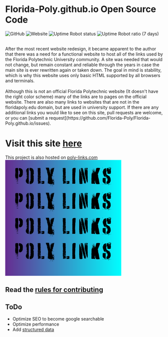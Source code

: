 # Florida-Poly.github.io Open Source Code
![GitHub](https://img.shields.io/github/license/Florida-Poly/Florida-Poly.github.io?color=lime-green)
![Website](https://img.shields.io/website?down_color=red&down_message=offline&up_color=lime-green&up_message=online&url=https%3A%2F%2Fflorida-poly.github.io%2F)
![Uptime Robot status](https://img.shields.io/uptimerobot/status/m785443683-19621e06c4f2374eda1a8238)
![Uptime Robot ratio (7 days)](https://img.shields.io/uptimerobot/ratio/7/m785443683-19621e06c4f2374eda1a8238?color=lime-green)


<BR>
After the most recent website redesign, it became apparent to the author that there was a need for a functional website to host all of the links used by the Florida Polytechnic University community. A site was needed that would not change, but remain constant and reliable through the years in case the main site is ever rewritten again or taken down. The goal in mind is stability, which is why this website uses only basic HTML supported by all browsers and terminals.
<BR>
<BR>
Although this is not an official Florida Polytechnic website (It doesn't have the right color scheme) many of the links are to pages on the official website. There are also many links to websites that are not in the floridapoly.edu domain, but are used in university support. If there are any additional links you would like to see on this site, pull requests are welcome, or you can [submit a request](https://github.com/Florida-Poly/Florida-Poly.github.io/issues).

# Visit this site [here](https://florida-poly.github.io/)
This project is also hosted on [poly-links.com](http://poly-links.com/)
<BR>
[![Poly Links](src/poly-links.png)](https://florida-poly.github.io/)
## Read the [rules for contributing](https://florida-poly.github.io/contribute/)
## ToDo
  + Optimize SEO to become google searchable
  + Optimize performance
  + Add [structured data](https://developers.google.com/search/docs/guides/search-gallery)
